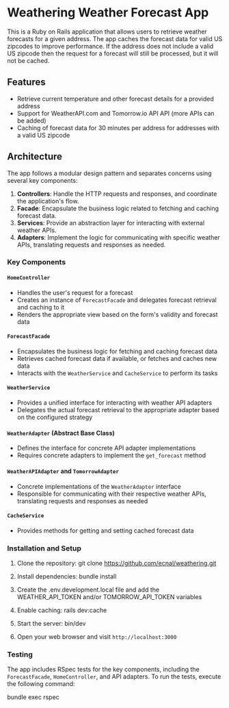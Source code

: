 # Weathering Weather Forecast App

This is a Ruby on Rails application that allows users to retrieve weather forecasts for a given address.
The app caches the forecast data for valid US zipcodes to improve performance.
If the address does not include a valid US zipcode then the request for a forecast will still be processed, but it will not be cached.

## Features

- Retrieve current temperature and other forecast details for a provided address
- Support for WeatherAPI.com and Tomorrow.io API API (more APIs can be added)
- Caching of forecast data for 30 minutes per address for addresses with a valid US zipcode

## Architecture

The app follows a modular design pattern and separates concerns using several key components:

1. **Controllers**: Handle the HTTP requests and responses, and coordinate the application's flow.
2. **Facade**: Encapsulate the business logic related to fetching and caching forecast data.
3. **Services**: Provide an abstraction layer for interacting with external weather APIs.
4. **Adapters**: Implement the logic for communicating with specific weather APIs, translating requests and responses as needed.

### Key Components

#### `HomeController`
- Handles the user's request for a forecast
- Creates an instance of `ForecastFacade` and delegates forecast retrieval and caching to it
- Renders the appropriate view based on the form's validity and forecast data

#### `ForecastFacade`
- Encapsulates the business logic for fetching and caching forecast data
- Retrieves cached forecast data if available, or fetches and caches new data
- Interacts with the `WeatherService` and `CacheService` to perform its tasks

#### `WeatherService`
- Provides a unified interface for interacting with weather API adapters
- Delegates the actual forecast retrieval to the appropriate adapter based on the configured strategy

#### `WeatherAdapter` (Abstract Base Class)
- Defines the interface for concrete API adapter implementations
- Requires concrete adapters to implement the `get_forecast` method

#### `WeatherAPIAdapter` and `TomorrowAdapter`
- Concrete implementations of the `WeatherAdapter` interface
- Responsible for communicating with their respective weather APIs, translating requests and responses as needed

#### `CacheService`
- Provides methods for getting and setting cached forecast data

### Installation and Setup

1. Clone the repository:
git clone https://github.com/ecnal/weathering.git

2. Install dependencies:
bundle install

3. Create the .env.development.local file and add the WEATHER_API_TOKEN and/or TOMORROW_API_TOKEN variables

4. Enable caching:
rails dev:cache

5. Start the server:
bin/dev

6. Open your web browser and visit `http://localhost:3000`

### Testing

The app includes RSpec tests for the key components, including the `ForecastFacade`, `HomeController`, and API adapters. To run the tests, execute the following command:

bundle exec rspec